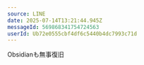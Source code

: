 ```yaml
---
source: LINE
date: 2025-07-14T13:21:44.945Z
messageId: 569868341754724563
userId: Ub72e0555cbf4df6c5440b4dc7993c71d
---
```


Obsidianも無事復旧